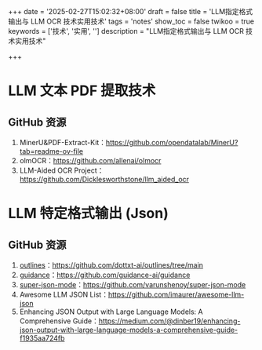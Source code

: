 +++
date = '2025-02-27T15:02:32+08:00'
draft = false
title = 'LLM指定格式输出与 LLM OCR 技术实用技术'
tags = 'notes'
show_toc = false
twikoo = true
keywords = ['技术', '实用', '']
description = "LLM指定格式输出与 LLM OCR 技术实用技术"

+++

# LLM 文本 PDF 提取技术

## GitHub 资源

1. MinerU&PDF-Extract-Kit：https://github.com/opendatalab/MinerU?tab=readme-ov-file
2. olmOCR：https://github.com/allenai/olmocr
3. LLM-Aided OCR Project：https://github.com/Dicklesworthstone/llm_aided_ocr





# LLM 特定格式输出 (Json)

## GitHub 资源

1. [outlines](https://github.com/dottxt-ai/outlines)：https://github.com/dottxt-ai/outlines/tree/main
2. [guidance](https://github.com/guidance-ai/guidance)：https://github.com/guidance-ai/guidance
3. [super-json-mode](https://github.com/varunshenoy/super-json-mode)：https://github.com/varunshenoy/super-json-mode
4. Awesome LLM JSON List：https://github.com/imaurer/awesome-llm-json
5. Enhancing JSON Output with Large Language Models: A Comprehensive Guide：https://medium.com/@dinber19/enhancing-json-output-with-large-language-models-a-comprehensive-guide-f1935aa724fb
